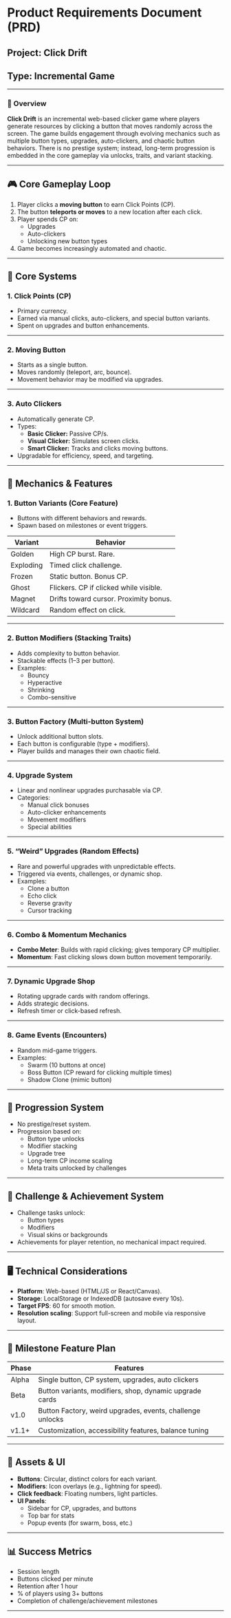 # Product Requirements Document (PRD)
## Project: Click Drift
## Type: Incremental Game

---

### 📌 Overview

**Click Drift** is an incremental web-based clicker game where players generate resources by clicking a button that moves randomly across the screen. The game builds engagement through evolving mechanics such as multiple button types, upgrades, auto-clickers, and chaotic button behaviors. There is no prestige system; instead, long-term progression is embedded in the core gameplay via unlocks, traits, and variant stacking.

---

## 🎮 Core Gameplay Loop

1. Player clicks a **moving button** to earn Click Points (CP).
2. The button **teleports or moves** to a new location after each click.
3. Player spends CP on:
   - Upgrades
   - Auto-clickers
   - Unlocking new button types
4. Game becomes increasingly automated and chaotic.

---

## 🔧 Core Systems

### 1. Click Points (CP)
- Primary currency.
- Earned via manual clicks, auto-clickers, and special button variants.
- Spent on upgrades and button enhancements.

---

### 2. Moving Button
- Starts as a single button.
- Moves randomly (teleport, arc, bounce).
- Movement behavior may be modified via upgrades.

---

### 3. Auto Clickers
- Automatically generate CP.
- Types:
  - **Basic Clicker:** Passive CP/s.
  - **Visual Clicker:** Simulates screen clicks.
  - **Smart Clicker:** Tracks and clicks moving buttons.
- Upgradable for efficiency, speed, and targeting.

---

## 🧩 Mechanics & Features

### 1. Button Variants (Core Feature)
- Buttons with different behaviors and rewards.
- Spawn based on milestones or event triggers.

| Variant          | Behavior |
|------------------|----------|
| Golden           | High CP burst. Rare. |
| Exploding        | Timed click challenge. |
| Frozen           | Static button. Bonus CP. |
| Ghost            | Flickers. CP if clicked while visible. |
| Magnet           | Drifts toward cursor. Proximity bonus. |
| Wildcard         | Random effect on click. |

---

### 2. Button Modifiers (Stacking Traits)
- Adds complexity to button behavior.
- Stackable effects (1–3 per button).
- Examples:
  - Bouncy
  - Hyperactive
  - Shrinking
  - Combo-sensitive

---

### 3. Button Factory (Multi-button System)
- Unlock additional button slots.
- Each button is configurable (type + modifiers).
- Player builds and manages their own chaotic field.

---

### 4. Upgrade System
- Linear and nonlinear upgrades purchasable via CP.
- Categories:
  - Manual click bonuses
  - Auto-clicker enhancements
  - Movement modifiers
  - Special abilities

---

### 5. “Weird” Upgrades (Random Effects)
- Rare and powerful upgrades with unpredictable effects.
- Triggered via events, challenges, or dynamic shop.
- Examples:
  - Clone a button
  - Echo click
  - Reverse gravity
  - Cursor tracking

---

### 6. Combo & Momentum Mechanics
- **Combo Meter**: Builds with rapid clicking; gives temporary CP multiplier.
- **Momentum**: Fast clicking slows down button movement temporarily.

---

### 7. Dynamic Upgrade Shop
- Rotating upgrade cards with random offerings.
- Adds strategic decisions.
- Refresh timer or click-based refresh.

---

### 8. Game Events (Encounters)
- Random mid-game triggers.
- Examples:
  - Swarm (10 buttons at once)
  - Boss Button (CP reward for clicking multiple times)
  - Shadow Clone (mimic button)

---

## 🧱 Progression System

- No prestige/reset system.
- Progression based on:
  - Button type unlocks
  - Modifier stacking
  - Upgrade tree
  - Long-term CP income scaling
  - Meta traits unlocked by challenges

---

## 🧠 Challenge & Achievement System
- Challenge tasks unlock:
  - Button types
  - Modifiers
  - Visual skins or backgrounds
- Achievements for player retention, no mechanical impact required.

---

## 🖥 Technical Considerations

- **Platform**: Web-based (HTML/JS or React/Canvas).
- **Storage**: LocalStorage or IndexedDB (autosave every 10s).
- **Target FPS**: 60 for smooth motion.
- **Resolution scaling**: Support full-screen and mobile via responsive layout.

---

## 🔄 Milestone Feature Plan

| Phase | Features |
|-------|----------|
| Alpha | Single button, CP system, upgrades, auto clickers |
| Beta  | Button variants, modifiers, shop, dynamic upgrade cards |
| v1.0  | Button Factory, weird upgrades, events, challenge unlocks |
| v1.1+ | Customization, accessibility features, balance tuning |

---

## 📁 Assets & UI

- **Buttons**: Circular, distinct colors for each variant.
- **Modifiers**: Icon overlays (e.g., lightning for speed).
- **Click feedback**: Floating numbers, light particles.
- **UI Panels**:
  - Sidebar for CP, upgrades, and buttons
  - Top bar for stats
  - Popup events (for swarm, boss, etc.)

---

## 📊 Success Metrics

- Session length
- Buttons clicked per minute
- Retention after 1 hour
- % of players using 3+ buttons
- Completion of challenge/achievement milestones

---
